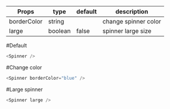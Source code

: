 | Props       | type    | default | description          |
| ----------- | ------- | ------- | -------------------- |
| borderColor | string  |         | change spinner color |
| large       | boolean | false   | spinner large size   |

#Default

```js
<Spinner />
```

#Change color

```js
<Spinner borderColor="blue" />
```

#Large spinner

```js
<Spinner large />
```
